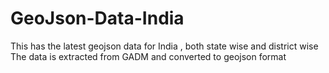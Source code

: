 # GeoJson-Data-India
This has the latest geojson data for India , both state wise and district wise
The data is extracted from GADM and converted to geojson format
